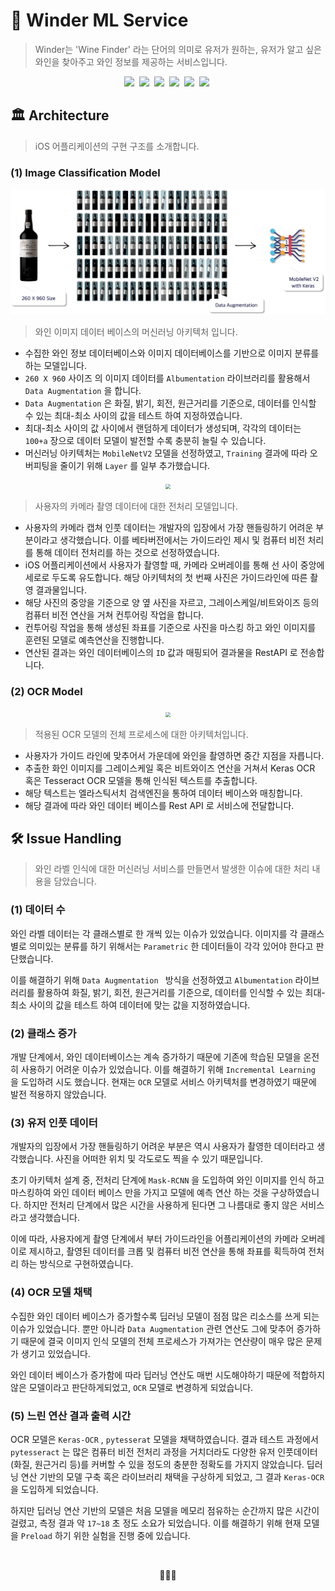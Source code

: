 # 🍷 Winder ML Service

> Winder는 'Wine Finder' 라는 단어의 의미로 유저가 원하는, 유저가 알고 싶은 와인을 찾아주고 와인 정보를 제공하는 서비스입니다.

<p align="center">
  <img src="https://img.shields.io/badge/-42Seoul-000000?logo=42&logoColor=white&style=flat&logoWidth=20"/></a>&nbsp
<img src="https://img.shields.io/badge/-Python_3-3776AB?logo=Python&logoColor=white&style=flat&logoWidth=20"/></a>&nbsp
<img src="https://img.shields.io/badge/-Tensorflow_2-FF6F00?logo=TensorFlow&logoColor=white&style=flat&logoWidth=20"/></a>&nbsp
<img src="https://img.shields.io/badge/-Keras-D00000?logo=Keras&logoColor=white&style=flat&logoWidth=20"/></a>&nbsp
<img src="https://img.shields.io/badge/-Albumentaion-E10915?logo=Academia&logoColor=white&style=flat&logoWidth=20"/></a>&nbsp
<img src="https://img.shields.io/badge/-Open_CV-5C3EE8?logo=OpenCV&logoColor=white&style=flat&logoWidth=20"/></a>&nbsp
</p>

## 🏛 Architecture

> iOS 어플리케이션의 구현 구조를 소개합니다.

### (1) Image Classification Model

<p align='center'><img src="https://github.com/LAP-WINDER/LAP-WINDER-ML/blob/main/Resources/ml_preprocess.png" style="zoom:50%;" /></p>

> 와인 이미지 데이터 베이스의 머신러닝 아키텍처 입니다.

- 수집한 와인 정보 데이터베이스와 이미지 데이터베이스를 기반으로 이미지 분류를 하는 모델입니다.
- `260 X 960` 사이즈 의 이미지 데이터를 `Albumentation` 라이브러리를 활용해서 `Data Augmentation` 을 합니다.
- `Data Augmentation` 은 화질, 밝기, 회전, 원근거리를 기준으로, 데이터를 인식할 수 있는 최대-최소 사이의 값을 테스트 하여 지정하였습니다.
- 최대-최소 사이의 값 사이에서 랜덤하게 데이터가 생성되며, 각각의 데이터는 `100+a` 장으로 데이터 모델이 발전할 수록 충분히 늘릴 수 있습니다.
- 머신러닝 아키텍처는 `MobileNetV2` 모델을 선정하였고, `Training` 결과에 따라 오버피팅을 줄이기 위해 `Layer` 를 일부 추가했습니다.

<p align='center'><img src="https://github.com/LAP-WINDER/LAP-WINDER-ML/tree/main/Resources/ml_architecture.png" style="zoom:50%;" /></p>

> 사용자의 카메라 촬영 데이터에 대한 전처리 모델입니다.

- 사용자의 카메라 캡쳐 인풋 데이터는 개발자의 입장에서 가장 핸들링하기 어려운 부분이라고 생각했습니다. 이를 베타버전에서는 가이드라인 제시 및 컴퓨터 비전 처리를 통해 데이터 전처리를 하는 것으로 선정하였습니다.
- iOS 어플리케이션에서 사용자가 촬영할 때, 카메라 오버레이를 통해 선 사이 중앙에 세로로 두도록 유도합니다. 해당 아키텍처의 첫 번째 사진은 가이드라인에 따른 촬영 결과물입니다.
- 해당 사진의 중앙을 기준으로 양 옆 사진을 자르고, 그레이스케일/비트와이즈 등의 컴퓨터 비전 연산을 거쳐 컨투어링 작업을 합니다.
- 컨투어링 작업을 통해 생성된 좌표를 기준으로 사진을 마스킹 하고 와인 이미지를 훈련된 모델로 예측연산을 진행합니다.
- 연산된 결과는 와인 데이터베이스의 `ID` 값과 매핑되어 결과물을 RestAPI 로 전송합니다.

### (2) OCR Model

<p align='center'><img src="https://github.com/LAP-WINDER/LAP-WINDER-ML/tree/main/Resources/ml_architecture_ocr.png" style="zoom:50%;" /></p>

> 적용된 OCR 모델의 전체 프로세스에 대한 아키텍처입니다.

- 사용자가 가이드 라인에 맞추어서 가운데에 와인을 촬영하면 중간 지점을 자릅니다.
- 추출한 화인 이미지를 그레이스케일 혹은 비트와이즈 연산을 거쳐서 Keras OCR 혹은 Tesseract OCR 모델을 통해 인식된 텍스트를 추출합니다.
- 해당 텍스트는 엘라스틱서치 검색엔진을 통하여 데이터 베이스와 매칭합니다.
- 해당 결과에 따라 와인 데이터 베이스를 Rest API 로 서비스에 전달합니다.

## 🛠 Issue Handling

> 와인 라벨 인식에 대한 머신러닝 서비스를 만들면서 발생한 이슈에 대한 처리 내용을 담았습니다.

### (1) 데이터 수

와인 라벨 데이터는 각 클래스별로 한 개씩 있는 이슈가 있었습니다. 이미지를 각 클래스 별로 의미있는 분류를 하기 위해서는 `Parametric` 한 데이터들이 각각 있어야 한다고 판단했습니다. 

이를 해결하기 위해 `Data Augmentation ` 방식을 선정하였고  `Albumentation` 라이브러리를 활용하여 화질, 밝기, 회전, 원근거리를 기준으로, 데이터를 인식할 수 있는 최대-최소 사이의 값을 테스트 하여 데이터에 맞는 값을 지정하였습니다.

### (2) 클래스 증가

개발 단계에서, 와인 데이터베이스는 계속 증가하기 때문에 기존에 학습된 모델을 온전히 사용하기 어려운 이슈가 있었습니다. 이를 해결하기 위해 `Incremental Learning` 을 도입하려 시도 했습니다. 현재는 `OCR` 모델로 서비스 아키텍처를 변경하였기 때문에 발전 적용하지 않았습니다.

### (3) 유저 인풋 데이터

개발자의 입장에서 가장 핸들링하기 어려운 부분은 역시 사용자가 촬영한 데이터라고 생각했습니다. 사진을 어떠한 위치 및 각도로도 찍을 수 있기 때문입니다.

 초기 아키텍처 설계 중, 전처리 단계에 `Mask-RCNN` 을 도입하여 와인 이미지를 인식 하고 마스킹하여 와인 데이터 베이스 만을 가지고 모델에 예측 연산 하는 것을 구상하였습니다. 하지만 전처리 단계에서 많은 시간을 사용하게 된다면 그 나름대로 좋지 않은 서비스라고 생각했습니다.

이에 따라, 사용자에게 촬영 단계에서 부터 가이드라인을 어플리케이션의 카메라 오버레이로 제시하고, 촬영된 데이터를 크롭 및 컴퓨터 비전 연산을 통해 좌표를 획득하여 전처리 하는 방식으로 구현하였습니다.

### (4) OCR 모델 채택

수집한 와인 데이터 베이스가 증가할수록 딥러닝 모델이 점점 많은 리소스를 쓰게 되는 이슈가 있었습니다. 뿐만 아니라 `Data Augmentation` 관련 연산도 그에 맞추어 증가하기 때문에 결국 이미지 인식 모델의 전체 프로세스가 가져가는 연산량이 매우 많은 문제가 생기고 있었습니다.

와인 데이터 베이스가 증가함에 따라 딥러닝 연산도 매번 시도해야하기 때문에 적합하지 않은 모델이라고 판단하게되었고, `OCR` 모델로 변경하게 되었습니다.

### (5) 느린 연산 결과 출력 시간

OCR 모델은 `Keras-OCR` , `pytesserat`  모델을 채택하였습니다. 결과 테스트 과정에서  `pytesseract` 는 많은 컴퓨터 비전 전처리 과정을 거치더라도 다양한 유저 인풋데이터(화질, 원근거리 등)를 커버할 수 있을 정도의 충분한 정확도를 가지지 않았습니다. 딥러닝 연산 기반의 모델 구축 혹은 라이브러리 채택을 구상하게 되었고, 그 결과 `Keras-OCR` 을 도입하게 되었습니다. 

하지만 딥러닝 연산 기반의 모델은 처음 모델을 메모리 점유하는 순간까지 많은 시간이 걸렸고, 측정 결과 약 `17~18` 초 정도 소요가 되었습니다. 이를 해결하기 위해 현재 모델을 `Preload` 하기 위한 실험을 진행 중에 있습니다.

<br>

<p align='center'>🍷🍷🍷</p>

